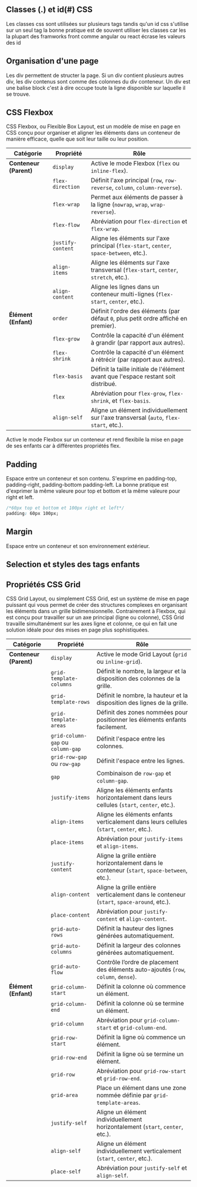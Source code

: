 ## Classes (.) et id(#) CSS
Les classes css sont utilisées sur plusieurs tags tandis qu'un id css s'utilise sur un seul tag
la bonne pratique est de souvent utiliser les classes car les la plupart des framworks front comme angular ou react écrase les valeurs des id

## Organisation d'une page 
Les div permettent de structer la page. Si un div contient plusieurs autres div, les div contenus sont comme des colonnes du div conteneur.
Un div est une balise block c'est à dire occupe toute la ligne disponible sur laquelle il se trouve.

## CSS Flexbox
CSS Flexbox, ou Flexible Box Layout, est un modèle de mise en page en CSS conçu pour organiser et aligner les éléments dans un conteneur de manière efficace, quelle que soit leur taille ou leur position.

| **Catégorie**               | **Propriété**                | **Rôle**                                                                                     |
|-----------------------------|------------------------------|---------------------------------------------------------------------------------------------|
| **Conteneur (Parent)**      | `display`                   | Active le mode Flexbox (`flex` ou `inline-flex`).                                           |
|                             | `flex-direction`            | Définit l'axe principal (`row`, `row-reverse`, `column`, `column-reverse`).                |
|                             | `flex-wrap`                 | Permet aux éléments de passer à la ligne (`nowrap`, `wrap`, `wrap-reverse`).               |
|                             | `flex-flow`                 | Abréviation pour `flex-direction` et `flex-wrap`.                                           |
|                             | `justify-content`           | Aligne les éléments sur l'axe principal (`flex-start`, `center`, `space-between`, etc.).    |
|                             | `align-items`               | Aligne les éléments sur l'axe transversal (`flex-start`, `center`, `stretch`, etc.).        |
|                             | `align-content`             | Aligne les lignes dans un conteneur multi-lignes (`flex-start`, `center`, etc.).            |
| **Élément (Enfant)**        | `order`                    | Définit l'ordre des éléments (par défaut `0`, plus petit ordre affiché en premier).         |
|                             | `flex-grow`                | Contrôle la capacité d'un élément à grandir (par rapport aux autres).                      |
|                             | `flex-shrink`              | Contrôle la capacité d'un élément à rétrécir (par rapport aux autres).                     |
|                             | `flex-basis`               | Définit la taille initiale de l'élément avant que l'espace restant soit distribué.          |
|                             | `flex`                     | Abréviation pour `flex-grow`, `flex-shrink`, et `flex-basis`.                              |
|                             | `align-self`                | Aligne un élément individuellement sur l'axe transversal (`auto`, `flex-start`, etc.).      |

Active le mode Flexbox sur un conteneur et rend flexibile la mise en page de ses enfants car à différentes propriétés flex.
## Padding
Espace entre un conteneur et son contenu. S'exprime en padding-top, padding-right, padding-bottom padding-left.
La bonne pratique est d'exprimer la même valeure pour top et bottom et la même valeure pour right et left.
```css
/*60px top et bottom et 100px right et left*/
padding: 60px 100px;
```
## Margin
Espace entre un conteneur et son environnement extérieur.

## Selection et styles des tags enfants

## Propriétés CSS Grid
CSS Grid Layout, ou simplement CSS Grid, est un système de mise en page puissant qui vous permet de créer des structures complexes en organisant les éléments dans un grille bidimensionnelle. Contrairement à Flexbox, qui est conçu pour travailler sur un axe principal (ligne ou colonne), CSS Grid travaille simultanément sur les axes ligne et colonne, ce qui en fait une solution idéale pour des mises en page plus sophistiquées.

| **Catégorie**               | **Propriété**                | **Rôle**                                                                                     |
|-----------------------------|------------------------------|---------------------------------------------------------------------------------------------|
| **Conteneur (Parent)**      | `display`                   | Active le mode Grid Layout (`grid` ou `inline-grid`).                                        |
|                             | `grid-template-columns`     | Définit le nombre, la largeur et la disposition des colonnes de la grille.                  |
|                             | `grid-template-rows`        | Définit le nombre, la hauteur et la disposition des lignes de la grille.                    |
|                             | `grid-template-areas`       | Définit des zones nommées pour positionner les éléments enfants facilement.                 |
|                             | `grid-column-gap` ou `column-gap` | Définit l'espace entre les colonnes.                                                       |
|                             | `grid-row-gap` ou `row-gap` | Définit l'espace entre les lignes.                                                         |
|                             | `gap`                      | Combinaison de `row-gap` et `column-gap`.                                                   |
|                             | `justify-items`             | Aligne les éléments enfants horizontalement dans leurs cellules (`start`, `center`, etc.).  |
|                             | `align-items`               | Aligne les éléments enfants verticalement dans leurs cellules (`start`, `center`, etc.).    |
|                             | `place-items`               | Abréviation pour `justify-items` et `align-items`.                                          |
|                             | `justify-content`           | Aligne la grille entière horizontalement dans le conteneur (`start`, `space-between`, etc.).|
|                             | `align-content`             | Aligne la grille entière verticalement dans le conteneur (`start`, `space-around`, etc.).   |
|                             | `place-content`             | Abréviation pour `justify-content` et `align-content`.                                      |
|                             | `grid-auto-rows`            | Définit la hauteur des lignes générées automatiquement.                                     |
|                             | `grid-auto-columns`         | Définit la largeur des colonnes générées automatiquement.                                   |
|                             | `grid-auto-flow`            | Contrôle l’ordre de placement des éléments auto-ajoutés (`row`, `column`, `dense`).         |
| **Élément (Enfant)**        | `grid-column-start`         | Définit la colonne où commence un élément.                                                 |
|                             | `grid-column-end`           | Définit la colonne où se termine un élément.                                               |
|                             | `grid-column`               | Abréviation pour `grid-column-start` et `grid-column-end`.                                  |
|                             | `grid-row-start`            | Définit la ligne où commence un élément.                                                   |
|                             | `grid-row-end`              | Définit la ligne où se termine un élément.                                                 |
|                             | `grid-row`                  | Abréviation pour `grid-row-start` et `grid-row-end`.                                        |
|                             | `grid-area`                 | Place un élément dans une zone nommée définie par `grid-template-areas`.                   |
|                             | `justify-self`              | Aligne un élément individuellement horizontalement (`start`, `center`, etc.).              |
|                             | `align-self`                | Aligne un élément individuellement verticalement (`start`, `center`, etc.).                |
|                             | `place-self`                | Abréviation pour `justify-self` et `align-self`.                                           |
